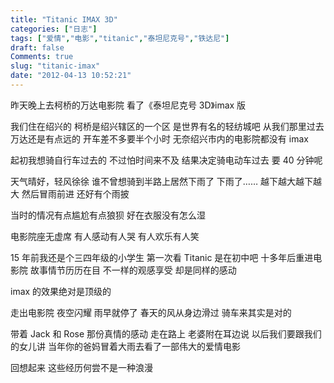```yaml
---
title: "Titanic IMAX 3D"
categories: ["日志"]
tags: ["爱情","电影","titanic","泰坦尼克号","铁达尼"]
draft: false
Comments: true
slug: "titanic-imax"
date: "2012-04-13 10:52:21"
---
```


昨天晚上去柯桥的万达电影院
看了《泰坦尼克号 3D》imax 版

我们住在绍兴的
柯桥是绍兴辖区的一个区
是世界有名的轻纺城吧
从我们那里过去万达还是有点远的
开车差不多要半个小时
无奈绍兴市内的电影院都没有 imax

起初我想骑自行车过去的
不过怕时间来不及
结果决定骑电动车过去
要 40 分钟呢

天气晴好，轻风徐徐
谁不曾想骑到半路上居然下雨了
下雨了……
越下越大越下越大
然后冒雨前进
还好有个雨披

当时的情况有点尴尬有点狼狈
好在衣服没有怎么湿

电影院座无虚席
有人感动有人哭
有人欢乐有人笑

15 年前我还是个三四年级的小学生
第一次看 Titanic 是在初中吧
十多年后重进电影院
故事情节历历在目
不一样的观感享受
却是同样的感动

imax 的效果绝对是顶级的

走出电影院
夜空闪耀
雨早就停了
春天的风从身边滑过
骑车来其实是对的

带着 Jack 和 Rose 那份真情的感动
走在路上
老婆附在耳边说
以后我们要跟我们的女儿讲
当年你的爸妈冒着大雨去看了一部伟大的爱情电影

回想起来
这些经历何尝不是一种浪漫

